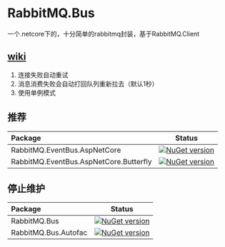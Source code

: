 # RabbitMQ.Bus 
一个.netcore下的，十分简单的rabbitmq封装，基于RabbitMQ.Client
## [wiki](https://github.com/ojdev/RabbitMQ.Bus/wiki)
1. 连接失败自动重试
1. 消息消费失败会自动打回队列重新拉去（默认1秒）
1. 使用单例模式
## 推荐

|Package|Status|
|:------|:-----:|
|RabbitMQ.EventBus.AspNetCore|[![NuGet version](https://badge.fury.io/nu/RabbitMQ.EventBus.AspNetCore.svg)](https://badge.fury.io/nu/RabbitMQ.EventBus.AspNetCore)|
|RabbitMQ.EventBus.AspNetCore.Butterfly|[![NuGet version](https://badge.fury.io/nu/RabbitMQ.EventBus.AspNetCore.Butterfly.svg)](https://badge.fury.io/nu/RabbitMQ.EventBus.AspNetCore.Butterfly)|
## 停止维护
|Package|Status|
|:------|:-----:|
|RabbitMQ.Bus|[![NuGet version](https://badge.fury.io/nu/RabbitMQ.Bus.svg)](https://badge.fury.io/nu/RabbitMQ.Bus)|
|RabbitMQ.Bus.Autofac|[![NuGet version](https://badge.fury.io/nu/RabbitMQ.Bus.Autofac.svg)](https://badge.fury.io/nu/RabbitMQ.Bus.Autofac)|
